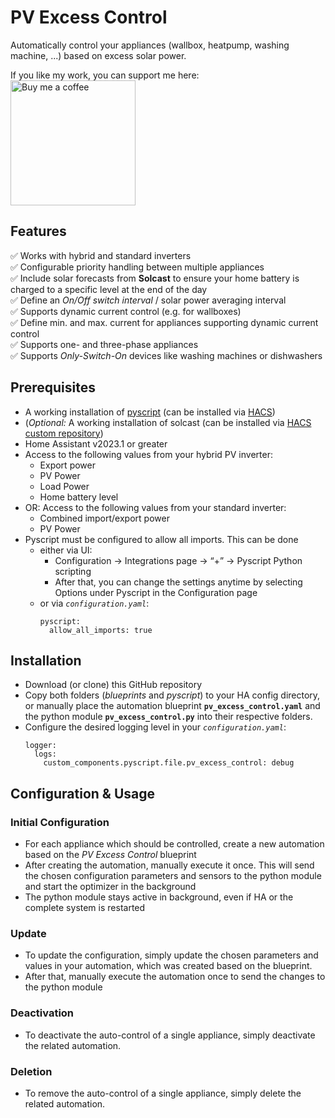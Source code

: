# PV Excess Control

Automatically control your appliances (wallbox, heatpump, washing machine, ...) based on excess solar power.

If you like my work, you can support me here:\
[<img src="https://user-images.githubusercontent.com/1286821/181085373-12eee197-187a-4438-90fe-571ac6d68900.png" alt="Buy me a coffee" width="200" />](https://buymeacoffee.com/henrikIC)

## Features

:white_check_mark: Works with hybrid and standard inverters\
:white_check_mark: Configurable priority handling between multiple appliances\
:white_check_mark: Include solar forecasts from **Solcast** to ensure your home battery is charged to a specific level at the end of the day\
:white_check_mark: Define an _On/Off switch interval_ / solar power averaging interval\
:white_check_mark: Supports dynamic current control (e.g. for wallboxes)\
:white_check_mark: Define min. and max. current for appliances supporting dynamic current control\
:white_check_mark: Supports one- and three-phase appliances\
:white_check_mark: Supports _Only-Switch-On_ devices like washing machines or dishwashers

## Prerequisites

- A working installation of [pyscript](https://github.com/custom-components/pyscript) (can be installed via [HACS](https://hacs.xyz/))
- (_Optional:_ A working installation of solcast (can be installed via [HACS custom repository](https://github.com/oziee/ha-solcast-solar))
- Home Assistant v2023.1 or greater
- Access to the following values from your hybrid PV inverter:
  - Export power
  - PV Power
  - Load Power
  - Home battery level
- OR: Access to the following values from your standard inverter:
  - Combined import/export power
  - PV Power
- Pyscript must be configured to allow all imports. This can be done
  - either via UI:
    - Configuration -> Integrations page -> “+” -> Pyscript Python scripting
    - After that, you can change the settings anytime by selecting Options under Pyscript in the Configuration page
  - or via _`configuration.yaml`_:
    ```
    pyscript:
      allow_all_imports: true
    ```

## Installation

- Download (or clone) this GitHub repository
- Copy both folders (_blueprints_ and _pyscript_) to your HA config directory, or manually place the automation blueprint **`pv_excess_control.yaml`** and the python module **`pv_excess_control.py`** into their respective folders.
- Configure the desired logging level in your _`configuration.yaml`_:
  ```
  logger:
    logs:
      custom_components.pyscript.file.pv_excess_control: debug
  ```

## Configuration & Usage

### Initial Configuration

- For each appliance which should be controlled, create a new automation based on the _PV Excess Control_ blueprint
- After creating the automation, manually execute it once. This will send the chosen configuration parameters and sensors to the python module and start the optimizer in the background
- The python module stays active in background, even if HA or the complete system is restarted

### Update

- To update the configuration, simply update the chosen parameters and values in your automation, which was created based on the blueprint.
- After that, manually execute the automation once to send the changes to the python module

### Deactivation

- To deactivate the auto-control of a single appliance, simply deactivate the related automation.

### Deletion

- To remove the auto-control of a single appliance, simply delete the related automation.
